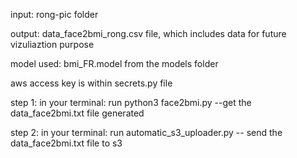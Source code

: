 input: rong-pic folder

output: data_face2bmi_rong.csv file, 
which includes data for future vizuliaztion purpose

model used: bmi_FR.model from the models folder

aws access key is within secrets.py file 

step 1: in your terminal: run python3 face2bmi.py  --get the data_face2bmi.txt file generated


step 2: in your terminal: run automatic_s3_uploader.py -- send the data_face2bmi.txt file to s3





